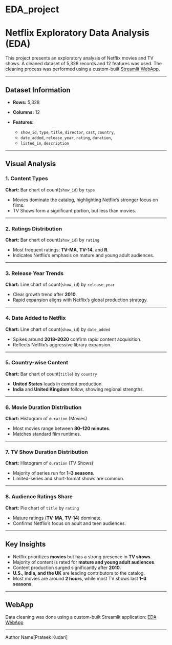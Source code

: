 # EDA_project

# Netflix Exploratory Data Analysis (EDA)

This project presents an exploratory analysis of Netflix movies and TV shows.
A cleaned dataset of 5,328 records and 12 features was used.
The cleaning process was performed using a custom-built [Streamlit WebApp](https://edaapp-udphbqqqjkth4gtaibbjfh.streamlit.app/).

---

##  Dataset Information

* **Rows:** 5,328
* **Columns:** 12
* **Features:**

  * `show_id`, `type`, `title`, `director`, `cast`, `country`,
  * `date_added`, `release_year`, `rating`, `duration`,
  * `listed_in`, `description`

---

##  Visual Analysis

### 1. Content Types

**Chart:** Bar chart of count(`show_id`) by `type`

* Movies dominate the catalog, highlighting Netflix’s stronger focus on films.
* TV Shows form a significant portion, but less than movies.


---

### 2. Ratings Distribution

**Chart:** Bar chart of count(`show_id`) by `rating`

* Most frequent ratings: **TV-MA**, **TV-14**, and **R**.
* Indicates Netflix’s emphasis on mature and young adult audiences.


---

### 3. Release Year Trends

**Chart:** Line chart of count(`show_id`) by `release_year`

* Clear growth trend after **2010**.
* Rapid expansion aligns with Netflix’s global production strategy.


---

### 4. Date Added to Netflix

**Chart:** Line chart of count(`show_id`) by `date_added`

* Spikes around **2018–2020** confirm rapid content acquisition.
* Reflects Netflix’s aggressive library expansion.



---

### 5. Country-wise Content

**Chart:** Bar chart of count(`title`) by `country`

* **United States** leads in content production.
* **India** and **United Kingdom** follow, showing regional strengths.

---

### 6. Movie Duration Distribution

**Chart:** Histogram of `duration` (Movies)

* Most movies range between **80–120 minutes**.
* Matches standard film runtimes.



---

### 7. TV Show Duration Distribution

**Chart:** Histogram of `duration` (TV Shows)

* Majority of series run for **1–3 seasons**.
* Limited-series and short-format shows are common.



---

### 8. Audience Ratings Share

**Chart:** Pie chart of `title` by `rating`

* Mature ratings (**TV-MA**, **TV-14**) dominate.
* Confirms Netflix’s focus on adult and teen audiences.



---

##  Key Insights

* Netflix prioritizes **movies** but has a strong presence in **TV shows**.
* Majority of content is rated for **mature and young adult audiences**.
* Content production surged significantly after **2010**.
* **U.S., India, and the UK** are leading contributors to the catalog.
* Most movies are around **2 hours**, while most TV shows last **1–3 seasons**.

---

##  WebApp

Data cleaning was done using a custom-built Streamlit application:
[EDA WebApp](https://edaapp-udphbqqqjkth4gtaibbjfh.streamlit.app/)

---

Author Name[Prateek Kudari]
